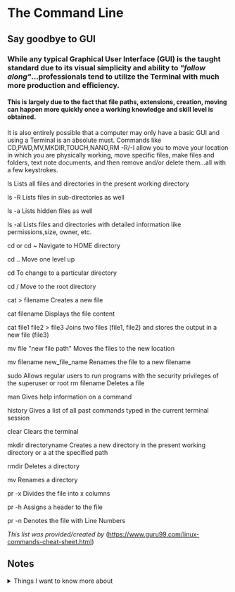 # The Command Line

## Say goodbye to GUI

### While any typical Graphical User Interface (GUI) is the taught standard due to its visual simplicity and ability to *"follow along"*...professionals tend to utilize the Terminal with much more production and efficiency.

#### This is largely due to the fact that file paths, extensions, creation, moving can happen more quickly once a working knowledge and skill level is obtained.

It is also entirely possible that a computer may only have a basic GUI and using a Terminal is an absolute must. Commands like CD,PWD,MV,MKDIR,TOUCH,NANO,RM -R/-I allow you to move your location in which you are physically working, move specific files, make files and folders, text note documents, and then remove and/or delete them...all with a few keystrokes.

ls	          Lists all files and directories in the present working directory

ls -R	        Lists files in sub-directories as well

ls -a	        Lists hidden files as well

ls -al	      Lists files and directories with detailed information like permissions,size, owner, etc.

cd or cd ~	  Navigate to HOME directory

cd ..	        Move one level up

cd	          To change to a particular directory

cd /	        Move to the root directory

cat >         filename	Creates a new file

cat filename	Displays the file content

cat file1 file2 > file3	    Joins two files (file1, file2) and stores the output in a new file (file3)

mv file "new file path"	    Moves the files to the new location

mv filename new_file_name	  Renames the file to a new filename

sudo	                      Allows regular users to run programs with the security privileges of the superuser or root
rm filename	Deletes a file

man	          Gives help information on a command

history	      Gives a list of all past commands typed in the current terminal session

clear	        Clears the terminal

mkdir         directoryname	Creates a new directory in the present working directory or a at the specified path

rmdir	        Deletes a directory

mv	          Renames a directory

pr -x	        Divides the file into x columns

pr -h	        Assigns a header to the file

pr -n	        Denotes the file with Line Numbers

*This list was provided/created by* (https://www.guru99.com/linux-commands-cheat-sheet.html)


## Notes

<details>
<summary>Things I want to know more about</summary>
<br>  

Begin writing here...
  
</details>


